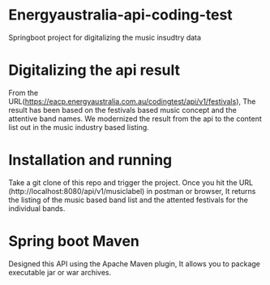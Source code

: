 # Energyaustralia-api-coding-test
Springboot project for digitalizing the music insudtry data

# Digitalizing the api result
From the URL(https://eacp.energyaustralia.com.au/codingtest/api/v1/festivals), The result has been based on the festivals based music concept and the attentive band names.
We modernized the result from the api to the content list out in the music industry based listing.

# Installation and running
Take a git clone of this repo and trigger the project.
Once you hit the URL (http://localhost:8080/api/v1/musiclabel) in postman or browser, It returns the listing of the music based band list and the attented festivals for the individual bands.

# Spring boot Maven
Designed this API using the Apache Maven plugin, It allows you to package executable jar or war archives.
